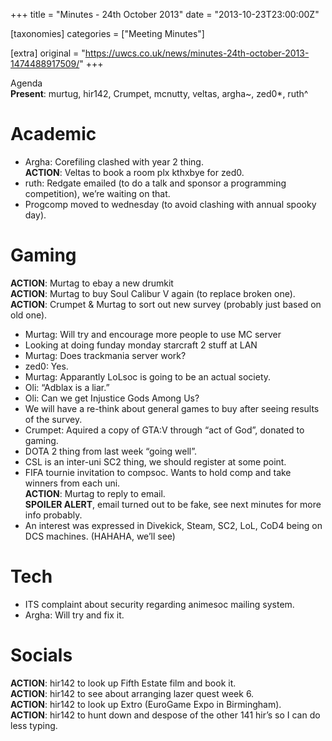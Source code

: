 +++
title = "Minutes - 24th October 2013"
date = "2013-10-23T23:00:00Z"

[taxonomies]
categories = ["Meeting Minutes"]

[extra]
original = "https://uwcs.co.uk/news/minutes-24th-october-2013-1474488917509/"
+++

Agenda  
**Present**: murtug, hir142, Crumpet, mcnutty, veltas, argha\~, zed0\*, ruth^

# Academic

  - Argha: Corefiling clashed with year 2 thing.  
    **ACTION**: Veltas to book a room plx kthxbye for zed0.
  - ruth: Redgate emailed (to do a talk and sponsor a programming competition), we’re waiting on that.
  - Progcomp moved to wednesday (to avoid clashing with annual spooky day).

# Gaming

**ACTION**: Murtag to ebay a new drumkit  
**ACTION**: Murtag to buy Soul Calibur V again (to replace broken one).  
**ACTION**: Crumpet & Murtag to sort out new survey (probably just based on old one).

  - Murtag: Will try and encourage more people to use MC server
  - Looking at doing funday monday starcraft 2 stuff at LAN
  - Murtag: Does trackmania server work?
  - zed0: Yes.
  - Murtag: Apparantly LoLsoc is going to be an actual society.
  - Oli: “Adblax is a liar.”
  - Oli: Can we get Injustice Gods Among Us?
  - We will have a re-think about general games to buy after seeing results of the survey.
  - Crumpet: Aquired a copy of GTA:V through “act of God”, donated to gaming.
  - DOTA 2 thing from last week “going well”.
  - CSL is an inter-uni SC2 thing, we should register at some point.
  - FIFA tournie invitation to compsoc. Wants to hold comp and take winners from each uni.  
    **ACTION**: Murtag to reply to email.  
    **SPOILER ALERT**, email turned out to be fake, see next minutes for more info probably.
  - An interest was expressed in Divekick, Steam, SC2, LoL, CoD4 being on DCS machines. (HAHAHA, we’ll see)

# Tech

  - ITS complaint about security regarding animesoc mailing system.
  - Argha: Will try and fix it.

# Socials

**ACTION**: hir142 to look up Fifth Estate film and book it.  
**ACTION**: hir142 to see about arranging lazer quest week 6.  
**ACTION**: hir142 to look up Extro (EuroGame Expo in Birmingham).  
**ACTION**: hir142 to hunt down and despose of the other 141 hir’s so I can do less typing.
